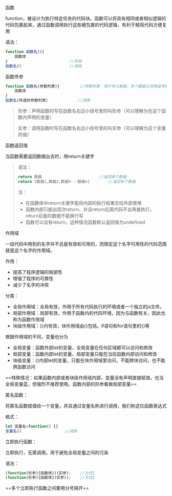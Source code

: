 函数

function，被设计为执行特定任务的代码块。函数可以将具有相同或者相似逻辑的代码包裹起来，通过函数调用执行这些被包裹的代码逻辑，有利于精简代码方便复用

语法：

~~~JavaScript
function 函数名(){
    函数体
}							//声明
函数名()					  //调用
~~~

函数传参

~~~JavaScript
function 函数名(参数列表){			//参数列表：用于传入数据，多个数据之间用逗号隔开
    函数体
}
函数名(传递的参数列表)			 //调用
~~~

> 形参：声明函数时写在函数名右边小括号里的叫形参（可以理解为在这个函数内声明的变量）
>
> 实参：调用函数时写在函数名右边小括号里的叫实参（可以理解为这个变量的值）

函数返回值

当函数需要返回数据出去时，用return关键字

> 语法：
>
> ```JavaScript
> return 数据							//返回单个数据
> return [数据1,数据2,数据3···数据n]		//返回多个数据
> ```
>
> 注：
>
> - 在函数体中return关键字能将内部的执行结果交给外部使用
> - 函数内部只能出现次return，并且return后面代码不会再被执行，return后面的数据不能换行写
> - 函数可以没有return，这种情况函数默认返回值为undefined

作用域

一段代码中用到的名字并不总是有效和可用的，而限定这个名字可用性的代码范围就是这个名字的作用域。

作用：

- 提高了程序逻辑的局部性
- 增强了程序的可靠性
- 减少了名字的冲突

分类：

- 全局作用域：全局有效，作用于所有代码执行的环境或者一个独立的js文件。
- 局部作用域：局部有效，作用于函数内的代码环境，因为与函数有关，因此也称为函数作用域
- 块级作用域：{}内有效，块作用域由{}包括。if语句和for语句里的{}等

根据作用域的不同，变量也分为

- 全局变量：函数外部let的变量，全局变量在任何区域都可以访问和修改
- 局部变量：函数内部let的变量，局部变量只能在当前函数内部访问和修改
- 块级变量：{}内部let的变量，只能在块作用域里访问，不能跨块访问，也不能跨函数访问

==特殊情况：如果函数内部或者块级作用域内部，变量没有声明直接赋值，也当全局变量蓝，但强烈不推荐使用。函数内部的形参看做局部变量==

匿名函数：

将匿名函数赋值给一个变量，并且通过变量名称进行调用，我们称这位函数表达式

格式：

~~~~JavaScript
let 变量名=function() {}
变量名()					//调用
~~~~

立即执行函数：

立即执行，无需调用。用于避免全局变量之间的污染

语法：

~~~JavaScript
(function(形参){函数体})(实参);	//方式1
(function(形参){函数体}(实参));	//方式2
~~~

==多个立即执行函数之间要用分号隔开==
